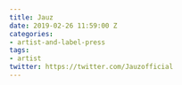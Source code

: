 ```yaml
---
title: Jauz
date: 2019-02-26 11:59:00 Z
categories:
- artist-and-label-press
tags:
- artist
twitter: https://twitter.com/Jauzofficial
---
```


